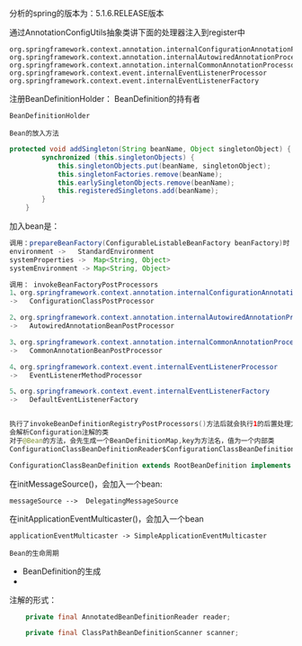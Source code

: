 分析的spring的版本为：5.1.6.RELEASE版本



通过AnnotationConfigUtils抽象类讲下面的处理器注入到register中

```
org.springframework.context.annotation.internalConfigurationAnnotationProcessor
org.springframework.context.annotation.internalAutowiredAnnotationProcessor
org.springframework.context.annotation.internalCommonAnnotationProcessor
org.springframework.context.event.internalEventListenerProcessor
org.springframework.context.event.internalEventListenerFactory
```



注册BeanDefinitionHolder： BeanDefinition的持有者

```
BeanDefinitionHolder
```



`Bean的放入方法`

```java
protected void addSingleton(String beanName, Object singletonObject) {
		synchronized (this.singletonObjects) {
			this.singletonObjects.put(beanName, singletonObject);
			this.singletonFactories.remove(beanName);
			this.earlySingletonObjects.remove(beanName);
			this.registeredSingletons.add(beanName);
		}
	}
```



加入bean是：

```java
调用：prepareBeanFactory(ConfigurableListableBeanFactory beanFactory)时
environment ->   StandardEnvironment
systemProperties ->  Map<String, Object>
systemEnvironment -> Map<String, Object>

调用： invokeBeanFactoryPostProcessors
1、org.springframework.context.annotation.internalConfigurationAnnotationProcessor
->   ConfigurationClassPostProcessor

2、org.springframework.context.annotation.internalAutowiredAnnotationProcessor
->   AutowiredAnnotationBeanPostProcessor

3、org.springframework.context.annotation.internalCommonAnnotationProcessor
->   CommonAnnotationBeanPostProcessor

4、org.springframework.context.event.internalEventListenerProcessor
->   EventListenerMethodProcessor

5、org.springframework.context.event.internalEventListenerFactory
->   DefaultEventListenerFactory 


执行了invokeBeanDefinitionRegistryPostProcessors()方法后就会执行1的后置处理方法
会解析Configuration注解的类
对于@Bean的方法，会先生成一个BeanDefinitionMap,key为方法名，值为一个内部类
ConfigurationClassBeanDefinitionReader$ConfigurationClassBeanDefinition对象

ConfigurationClassBeanDefinition extends RootBeanDefinition implements AnnotatedBeanDefinition
```



在initMessageSource()，会加入一个bean:

```
messageSource -->  DelegatingMessageSource
```

在initApplicationEventMulticaster()，会加入一个bean

```
applicationEventMulticaster -> SimpleApplicationEventMulticaster
```





`Bean的生命周期`

- BeanDefinition的生成
- ​





注解的形式：

```java
	private final AnnotatedBeanDefinitionReader reader;

	private final ClassPathBeanDefinitionScanner scanner;
```





